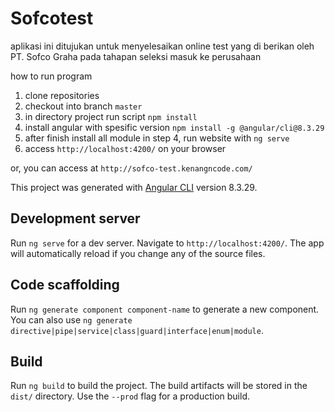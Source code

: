 # Sofcotest

aplikasi ini ditujukan untuk menyelesaikan online test yang di berikan oleh PT. Sofco Graha pada tahapan seleksi masuk ke perusahaan

how to run program
1. clone repositories
2. checkout into branch `master`
4. in directory project run script `npm install`
5. install angular with spesific version `npm install -g @angular/cli@8.3.29`
6. after finish install all module in step 4, run website with `ng serve`
7. access `http://localhost:4200/` on your browser

or, you can access at
`http://sofco-test.kenangncode.com/`

This project was generated with [Angular CLI](https://github.com/angular/angular-cli) version 8.3.29.

## Development server

Run `ng serve` for a dev server. Navigate to `http://localhost:4200/`. The app will automatically reload if you change any of the source files.

## Code scaffolding

Run `ng generate component component-name` to generate a new component. You can also use `ng generate directive|pipe|service|class|guard|interface|enum|module`.

## Build

Run `ng build` to build the project. The build artifacts will be stored in the `dist/` directory. Use the `--prod` flag for a production build.


